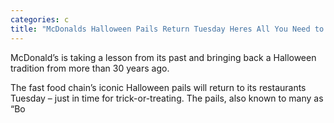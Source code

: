 ```yaml
---
categories: c
title: "McDonalds Halloween Pails Return Tuesday Heres All You Need to Do to Get One"
---
```


McDonald&#8217;s is taking a lesson from its past and bringing back a Halloween tradition from more than 30 years ago. 



The fast food chain&#8217;s iconic Halloween pails will return to its restaurants Tuesday &#8211; just in time for trick-or-treating. The pails, also known to many as &#8220;Bo